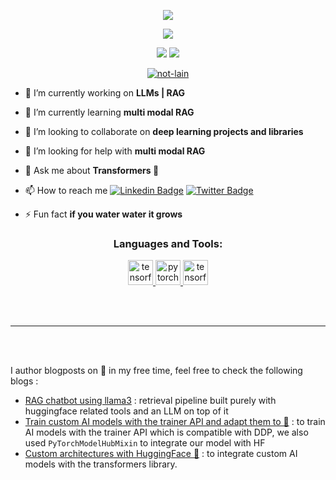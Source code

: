 
<p align="center" >
<img src="https://readme-typing-svg.herokuapp.com/?lines=Hello,+World+!&center=true&size=30">
  </p>
<p align="center">
   <img src="https://readme-typing-svg.herokuapp.com/?lines=Rebooting+System...&center=true&size=30"> 

 </p>


<div align="center">

![](https://img.shields.io/github/followers/not-lain?color=green&logo=github)
![](https://komarev.com/ghpvc/?username=not-lain)


<p align="center"> <a href="https://github.com/ryo-ma/github-profile-trophy"><img src="https://github-profile-trophy.vercel.app/?username=not-lain&theme=onedark&row=2&column=3" alt="not-lain" /></a> </p>
</div>

- 🔭 I’m currently working on **LLMs | RAG**

- 🌱 I’m currently learning **multi modal RAG**

- 👯 I’m looking to collaborate on **deep learning projects and libraries**

- 🤝 I’m looking for help with **multi modal RAG**

- 💬 Ask me about **Transformers 🤖**

- 📫 How to reach me  [![Linkedin Badge](https://img.shields.io/badge/-hafedh-hichri?style=flat&logo=Linkedin&logoColor=white&link=https://www.linkedin.com/in/hafedh-hihcri/)](https://www.linkedin.com/in/hafedh-hihcri/) [![Twitter Badge](https://img.shields.io/badge/-@not_so_lain-1ca0f1?style=flat&labelColor=1ca0f1&logo=twitter&logoColor=white&link=https://twitter.com/not_so_lain)](https://twitter.com/not_so_lain)

- ⚡ Fun fact **if you water water it grows**



<h3 align="center">Languages and Tools:</h3>
<p align="center"> <a href="https://www.tensorflow.org" target="_blank" rel="noreferrer"> <img src="https://www.vectorlogo.zone/logos/tensorflow/tensorflow-icon.svg" alt="tensorflow" width="40" height="40"/> </a> <a href="https://pytorch.org/" target="_blank" rel="noreferrer"> <img src="https://www.vectorlogo.zone/logos/pytorch/pytorch-icon.svg" alt="pytorch" width="40" height="40"/> </a> <a href="https://huggingface.co/" target="_blank" rel="noreferrer"> <img src="https://huggingface.co/datasets/huggingface/brand-assets/resolve/main/hf-logo.png" alt="tensorflow" width="40" height="40"/> </a> </p>


<br><br>
<hr>
<br><br>

I author blogposts on 🤗 in my free time, feel free to check the following blogs :
- [RAG chatbot using llama3](https://huggingface.co/blog/not-lain/rag-chatbot-using-llama3) : retrieval pipeline built purely with huggingface related tools and an LLM on top of it
- [Train custom AI models with the trainer API and adapt them to 🤗](https://huggingface.co/blog/not-lain/trainer-api-and-mixin-classes) : to train AI models with the trainer API which is  compatible with DDP, we also used `PyTorchModelHubMixin` to integrate our model with HF
- [Custom architectures with HuggingFace 🤗](https://huggingface.co/blog/not-lain/custom-architectures-with-huggingface) : to integrate custom AI models with the transformers library.

<!--
<img  src="https://github-readme-stats.vercel.app/api/top-langs?username=not-lain&show_icons=true&locale=en&layout=compact&theme=react&border_color=61dafb&hide_border=true" alt="not-lain" />

<br/>

[![lain's GitHub stats](https://github-readme-stats.vercel.app/api?username=not-lain&show_icons=true&theme=react)](https://github.com/not-lain)


<br/>

<img class="center" src="https://github-readme-streak-stats.herokuapp.com/?user=not-lain&theme=react&border=61dafb&hide_border=true" alt="not-lain" />

<br/>


[![lain's activity graph](https://github-readme-activity-graph.vercel.app/graph?username=not-lain&theme=github-compact&hide_border=true)](https://github.com/not-lain)

<br/>


### Now i'm listening to : 

[![Spotify](https://hafedh-spotify.vercel.app/api/spotify)](https://open.spotify.com/user/2jufg0agb6jrkwysutu217ttd)
-->
</div>
